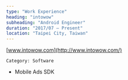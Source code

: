 ```yaml
---
type: "Work Experience"
heading: "intowow"
subheading: "Android Engineer"
duration: "2017/07 – Present"
location: "Taipei City, Taiwan"
---
```


[www.intowow.com](http://www.intowow.com/)

`Category: Software`

- Mobile Ads SDK
